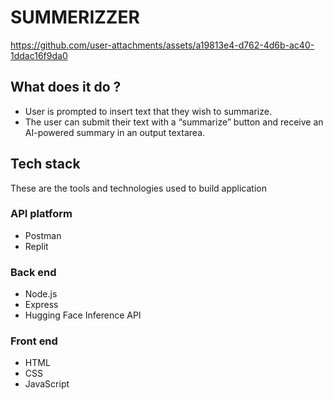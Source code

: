 # SUMMERIZZER

https://github.com/user-attachments/assets/a19813e4-d762-4d6b-ac40-1ddac16f9da0

## What does it do ?

- User is prompted to insert text that they wish to summarize.
- The user can submit their text with a “summarize” button and receive an AI-powered summary in an output textarea.

## Tech stack
These are the tools and technologies used to build application

### API platform

- Postman
- Replit 

### Back end

- Node.js
- Express
- Hugging Face Inference API

### Front end

- HTML
- CSS
- JavaScript
